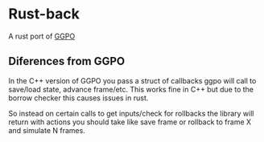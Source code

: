 # Rust-back
A rust port of [GGPO](https://github.com/pond3r/ggpo)

## Diferences from GGPO
In the C++ version of GGPO you pass a struct of callbacks ggpo will call to save/load state, advance frame/etc. 
This works fine in C++ but due to the borrow checker this causes issues in rust. 

So instead on certain calls to get inputs/check for rollbacks the library will return with actions you should take like save frame or rollback to frame X and simulate N frames.
